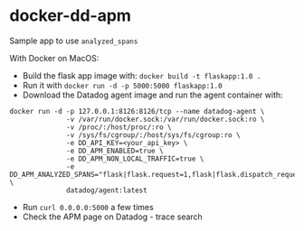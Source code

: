 # docker-dd-apm
Sample app to use `analyzed_spans`

With Docker on MacOS:

- Build the flask app image with: `docker build -t flaskapp:1.0 .`
- Run it with `docker run -d -p 5000:5000 flaskapp:1.0`
- Download the Datadog agent image and run the agent container with:
```
docker run -d -p 127.0.0.1:8126:8126/tcp --name datadog-agent \
              -v /var/run/docker.sock:/var/run/docker.sock:ro \
              -v /proc/:/host/proc/:ro \
              -v /sys/fs/cgroup/:/host/sys/fs/cgroup:ro \
              -e DD_API_KEY=<your_api_key> \
              -e DD_APM_ENABLED=true \
              -e DD_APM_NON_LOCAL_TRAFFIC=true \
              -e DD_APM_ANALYZED_SPANS="flask|flask.request=1,flask|flask.dispatch_request=1" \
              datadog/agent:latest
```
- Run `curl 0.0.0.0:5000` a few times
- Check the APM page on Datadog - trace search